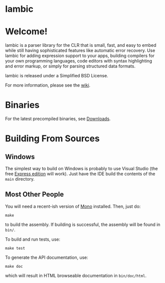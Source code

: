Iambic
===

# Welcome!

Iambic is a parser library for the CLR that is small, fast, and easy to embed while still having sophisticated features like automatic error recovery. Use Iambic for adding expression support to your apps, building compilers for your own programming languages, code editors with syntax highlighting and error markup, or simply for parsing structured data formats.

Iambic is released under a Simplified BSD License.

For more information, please see the [wiki](http://wiki.github.com/naucera/iambic/).

# Binaries

For the latest precompiled binaries, see [Downloads](http://github.com/naucera/iambic/archives/master).

# Building From Sources


## Windows

The simplest way to build on Windows is probably to use Visual Studio (the free [Express edition](http://www.microsoft.com/express/) will work). Just have the IDE build the contents of the `main` directory.


## Most Other People

You will need a recent-ish version of [Mono](http://mono-project.com) installed. Then, just do:

	make

to build the assembly. If building is successful, the assembly will be found in `bin/`.

To build and run tests, use:

	make test

To generate the API documentation, use:

    make doc

which will result in HTML browseable documentation in `bin/doc/html`.
